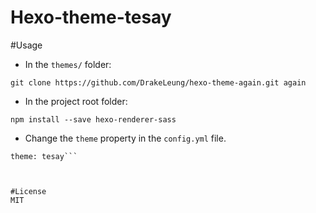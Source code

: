 # Hexo-theme-tesay

#Usage
* In the ```themes/``` folder:

```git clone https://github.com/DrakeLeung/hexo-theme-again.git again```

* In the project root folder:

```npm install --save hexo-renderer-sass```

* Change the ```theme``` property in the ```config.yml``` file.

```# theme: landscape
theme: tesay```



#License
MIT
